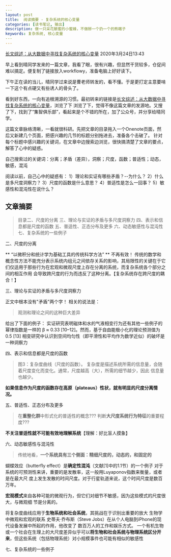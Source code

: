 ```yaml
---
​---
layout: post
title:  阅读摘要 - 复杂系统的核心变量
categories: [读书笔记, 输出]
description: 做一只采花酿蜜的小蜜蜂，不做掰一个扔一个的熊瞎子
keywords: 复杂系统, 核心变量
​---
---
```






[长文综述：从大数据中寻找复杂系统的核心变量](https://swarma.org/?p=18741)
2020年3月24日13:43

早上看到晴同学发来的一篇文章，我看了眼，很有兴趣，但显然干货较多，仓促间难以搞定。便复制了链接放入workflowy，准备电脑上好好读下。

下午正在读的当儿，晴同学过来说是曹老师转发的，看不懂。于是更打定主意要啃一下这个有点硬又有些诱人的骨头了。

看到好东西，一向有追根溯源的习惯。最初转来的链接是[长文综述：从大数据中寻找复杂系统的核心变量](<https://mp.weixin.qq.com/s/S2LszegcZMdc53IUBiUxQA>)，浏览了下
浏览了下，觉得不像这篇文章的发源地。又搜了下，找到了“集智俱乐部”，看起来是个不错的所在，加了公众号，并分享给晴同学。

这篇文章脉络清晰，一看就很科研。先把文章的目录拖入一个Onenote页面，然后又新建几个页面，把感兴趣的几节的标题分别拖进去，准备各个击破了。
针对每个标题中感兴趣的关键词，在文章中边搜索边浏览，很快搞清楚了文章的要点，解答了心中的疑惑。

自己搜索过的关键词：分离；矛盾（差异），洞察；尺度，函数；普适性；动态，敏感，混沌

阅读以前，自己心中的疑惑有：
1）理论和实证有哪些矛盾？--为什么？
2）什么是多尺度洞察力？
3）尺度的函数是什么意思？
4）普适性是怎么一回事？
5）敏感性和混沌性在说什么？

## 文章摘要

> 目录二、尺度的分离
三、理论与实证的矛盾与多尺度洞察力
四、表示和信息都是尺度的函数
五、普适性、正态分布及更多
六、动态敏感性与混沌性
七、复杂系统的一些例子


二、尺度的分离

> 
** “以微积分和统计学为基础工具的传统科学方法” **  不再有效！
传统的数学和概念性方法不能充分表示系统内组元之间依存关系的影响，其局限性的关键在于它
们仅适用于那些行为在宏观和微观尺度上存在分离的系统，而复杂系统各个部分之间的相互作用
会导致跨尺度的行为而违反了这种分离。【复杂系统存在跨尺度的耦合！】

三、理论与实证的矛盾与多尺度洞察力

正文中根本没有"矛盾"两个字！ 相关的说法是：

> 观测和理论之间的这种巨大差异

给出了下面的例子：
实证研究表明磁体和水的气液相变行为还有其他一些例子的幂律指数是一样的 β ≈ 0.33
[10–12]。然而，基于自由能极小化的理论预测值为0.5 [13]
相变研究中认识到空间均匀性（即平滑性和平均作为数学近似）的破坏是一种洞察力


四、表示和信息都是尺度的函数

> 图3：复杂度曲线（尺度的函数）。
复杂度是描述系统所需的信息量，会随着尺度变化而变化。通常，尺度越高（大），所需的细节越少，因此
信息量也越少。

**如果信息作为尺度的函数存在高原（plateaus）性状，就有明显的尺度分离情况。**


五、普适性、正态分布及更多

> 在**重整化群**中形式化的普适性的概念???
判断**大尺度系统行为特征**的重要程度???

**不关注普适性就不可能有效地理解系统**【理解：好比盲人摸象】


六、动态敏感性与混沌性

> 传统地看，**一个系统具有三个侧面：精细尺度的，动态的，和固定的**

蝴蝶效应（butterfly effect）是**确定性混沌**（文献[1]中的1.1节）的一个例子
对于系统的可预测性来讲，重要的是发散率，这一般用Luyaponov指数来衡量，或者是在最大尺
度上发生发散的时间尺度。对于行星轨道来说，这个时间尺度是数百万年。

**宏观模式**来自各种可能的微观行为，但它们对细节不敏感，因为这些模式的尺度很大，与微观细
节是分离的。

将复杂度曲线应用于**生物系统和社会系统**，其挑战在于识别出重要的放大
生物学中微观和宏观的联系
史蒂夫·乔布斯（Steve Jobs）在从个人电脑到iPhone的现代设备发展中所起的作用，他改变了
数百万人的工作和娱乐方式。
一个有机生物或一个社会在生理上的大尺度差异似乎可以**将生物和社会系统与物理系统区分开
来**，但这些系统（包括物理系统）对小规模事件也可能有相似的敏感性

七、复杂系统的一些例子



